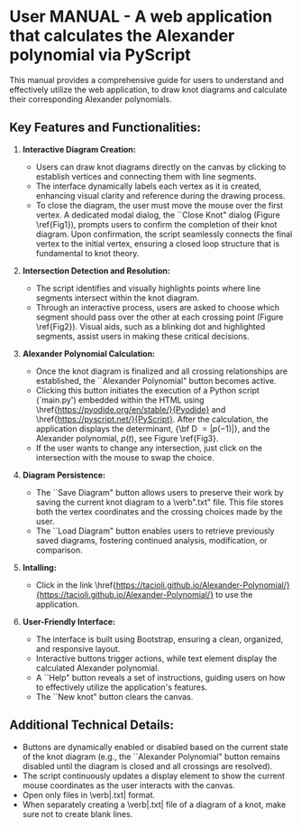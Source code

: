 # User MANUAL -  A web application that calculates the Alexander polynomial via PyScript


This manual provides a comprehensive guide for users to understand and effectively utilize the web application, to draw knot diagrams and calculate their corresponding Alexander polynomials. 

## Key Features and Functionalities:

1.  **Interactive Diagram Creation:**

    *   Users can  draw knot diagrams directly on the canvas by clicking to establish vertices and connecting them with line segments.
    *   The interface dynamically labels each vertex as it is created, enhancing visual clarity and reference during the drawing process.
    *   To close the diagram, the user must move the mouse over the first vertex. A dedicated modal dialog, the ``Close Knot" dialog (Figure \ref{Fig1}), prompts users to confirm the completion of their knot diagram. Upon confirmation, the script seamlessly connects the final vertex to the initial vertex, ensuring a closed loop structure that is fundamental to knot theory.

2.  **Intersection Detection and Resolution:**

    *   The script identifies and visually highlights points where line segments intersect within the knot diagram.
    *   Through an interactive process, users are asked to choose which segment should pass over the other at each crossing point (Figure \ref{Fig2}). Visual aids, such as a blinking dot and highlighted segments, assist users in making these critical decisions.

3.  **Alexander Polynomial Calculation:**

    *   Once the knot diagram is finalized and all crossing relationships are established, the ``Alexander Polynomial" button becomes active.
    *   Clicking this button initiates the execution of a Python script (`main.py') embedded within the HTML using \href{https://pyodide.org/en/stable/}{Pyodide} and \href{https://pyscript.net/}{PyScript}. After the calculation, the application displays the determinant, {\bf D $= |p(-1)|$}, and the Alexander polynomial, $p(t)$, see Figure \ref{Fig3}. 
    *   If the user wants to change any intersection, just click on the intersection with the mouse to swap the choice.

4.  **Diagram Persistence:**

    *   The ``Save Diagram" button allows users to preserve their work by saving the current knot diagram to a \verb".txt" file. This file stores both the vertex coordinates and the crossing choices made by the user.
    *   The ``Load Diagram" button enables users to retrieve previously saved diagrams, fostering continued analysis, modification, or comparison.

5.  **Intalling:**

    *   Click in the link \href{https://tacioli.github.io/Alexander-Polynomial/}{https://tacioli.github.io/Alexander-Polynomial/} to use the application.

6.  **User-Friendly Interface:**

    *   The interface is built using Bootstrap, ensuring a clean, organized, and responsive layout.
    *   Interactive buttons trigger actions, while text element display the calculated Alexander polynomial.
    *   A ``Help" button reveals a set of instructions, guiding users on how to effectively utilize the application's features.
    *   The ``New knot" button clears the canvas.

## Additional Technical Details:

*   Buttons are dynamically enabled or disabled based on the current state of the knot diagram (e.g., the ``Alexander Polynomial" button remains disabled until the diagram is closed and all crossings are resolved).
*   The script continuously updates a display element to show the current mouse coordinates as the user interacts with the canvas.
*   Open only files in \verb|.txt| format.
*   When separately creating a \verb|.txt| file of a diagram of a knot, make sure not to create blank lines.




